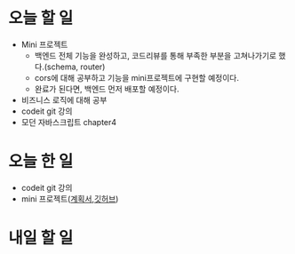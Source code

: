 # 오늘 할 일

- Mini 프로젝트
  - 백엔드 전체 기능을 완성하고, 코드리뷰를 통해 부족한 부분을 고쳐나가기로 했다.(schema, router)
  - cors에 대해 공부하고 기능을 mini프로젝트에 구현할 예정이다.
  - 완료가 된다면, 백엔드 먼저 배포할 예정이다.
- 비즈니스 로직에 대해 공부
- codeit git 강의
- 모던 자바스크립트 chapter4

# 오늘 한 일

- codeit git 강의
- mini 프로젝트([계획서](https://www.notion.so/14-bef603fb4ea843afaf2260611b069568),[깃허브](https://github.com/gar-den/14hotel_back))

# 내일 할 일
